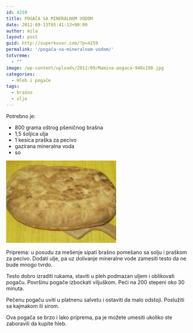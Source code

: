 ```yaml
---
id: 4259
title: POGAČA SA MINERALNOM VODOM
date: 2012-09-13T05:41:13+00:00
author: mila
layout: post
guid: http://superkuvar.com/?p=4259
permalink: '/pogača-sa-mineralnom-vodom/'
totvreme:
  - ""
image: /wp-content/uploads/2012/09/Mamina-pogaca-940x198.jpg
categories:
  - Hleb i pogače
tags:
  - brašno
  - ulje
---
```

Potrebno je:

  * 800 grama oštrog pšeničnog brašna
  * 1,5 šoljica ulja
  * 1 kesica praška za pecivo
  * gazirana mineralna voda
  * so

<img class="alignnone size-medium wp-image-4260" title="Mamina pogaca" src="/wp-content/uploads/2012/09/Mamina-pogaca-300x225.jpg" alt="" width="300" height="225" /> 

Priprema: u posudu za mešenje sipati brašno pomešano sa solju i praškom za pecivo. Dodati ulje, pa uz dolivanje mineralne vode zamesiti testo da ne bude mnogo tvrdo.

Testo dobro izraditi rukama, staviti u pleh podmazan uljem i oblikovati pogaču. Površinu pogače izbockati viljuškom. Peći na 200 stepeni oko 30 minuta.

Pečenu pogaču uviti u platnenu salvetu i ostaviti da malo odstoji. Poslužiti sa kajmakom ili sirom.

Ova pogača se brzo i lako priprema, pa je možete umesiti ukoliko ste zaboravili da kupite hleb.